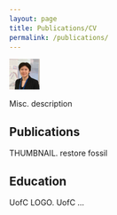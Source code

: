 ```yaml
---
layout: page
title: Publications/CV
permalink: /publications/
---
```


![image tooltip here](/assets/Profile_May2023-TINY.png)

Misc. description

## Publications

THUMBNAIL. restore fossil

## Education

UofC LOGO. UofC ...
